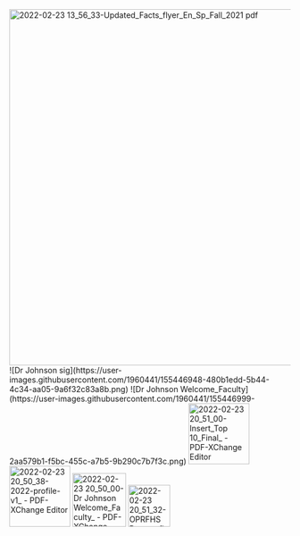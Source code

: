 <img width="638" alt="2022-02-23 13_56_33-Updated_Facts_flyer_En_Sp_Fall_2021 pdf" src="https://user-images.githubusercontent.com/1960441/155397978-e8a0e66e-0bbb-45d4-a0d8-8d588704988a.png">
![Dr  Johnson sig](https://user-images.githubusercontent.com/1960441/155446948-480b1edd-5b44-4c34-aa05-9a6f32c83a8b.png)
![Dr  Johnson Welcome_Faculty](https://user-images.githubusercontent.com/1960441/155446999-2aa579b1-f5bc-455c-a7b5-9b290c7b7f3c.png)
<img width="109" alt="2022-02-23 20_51_00-Insert_Top 10_Final_ - PDF-XChange Editor" src="https://user-images.githubusercontent.com/1960441/155448538-198fabf2-bac0-460c-948f-0347860c53e6.png">
<img width="109" alt="2022-02-23 20_50_38-2022-profile-v1_ - PDF-XChange Editor" src="https://user-images.githubusercontent.com/1960441/155448539-7b5a73ab-182a-43a2-87a9-840fe94396dd.png">
<img width="96" alt="2022-02-23 20_50_00-Dr  Johnson Welcome_Faculty_ - PDF-XChange Editor" src="https://user-images.githubusercontent.com/1960441/155448543-fc3b212c-24a8-4c00-a845-2f763d34f87c.png">
<img width="75" alt="2022-02-23 20_51_32-OPRFHS Banner_final_ - PDF-XChange Editor" src="https://user-images.githubusercontent.com/1960441/155448544-ce8af20b-080e-4f4d-bb16-543e77229a69.png">
